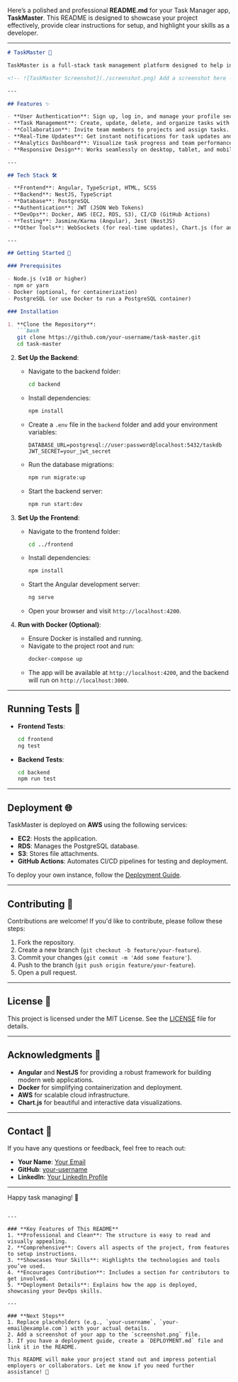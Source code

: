 Here’s a polished and professional **README.md** for your Task Manager app, **TaskMaster**. This README is designed to showcase your project effectively, provide clear instructions for setup, and highlight your skills as a developer.

---

```markdown
# TaskMaster 🚀

TaskMaster is a full-stack task management platform designed to help individuals and teams organize, track, and collaborate on tasks efficiently. Built with modern technologies, TaskMaster offers a seamless user experience, robust functionality, and scalability.

<!-- ![TaskMaster Screenshot](./screenshot.png) Add a screenshot here -->

---

## Features ✨

- **User Authentication**: Sign up, log in, and manage your profile securely.
- **Task Management**: Create, update, delete, and organize tasks with due dates, labels, and priorities.
- **Collaboration**: Invite team members to projects and assign tasks.
- **Real-Time Updates**: Get instant notifications for task updates and deadlines.
- **Analytics Dashboard**: Visualize task progress and team performance with interactive charts.
- **Responsive Design**: Works seamlessly on desktop, tablet, and mobile devices.

---

## Tech Stack 🛠️

- **Frontend**: Angular, TypeScript, HTML, SCSS
- **Backend**: NestJS, TypeScript
- **Database**: PostgreSQL
- **Authentication**: JWT (JSON Web Tokens)
- **DevOps**: Docker, AWS (EC2, RDS, S3), CI/CD (GitHub Actions)
- **Testing**: Jasmine/Karma (Angular), Jest (NestJS)
- **Other Tools**: WebSockets (for real-time updates), Chart.js (for analytics)

---

## Getting Started 🚀

### Prerequisites

- Node.js (v18 or higher)
- npm or yarn
- Docker (optional, for containerization)
- PostgreSQL (or use Docker to run a PostgreSQL container)

### Installation

1. **Clone the Repository**:
   ```bash
   git clone https://github.com/your-username/task-master.git
   cd task-master
   ```

2. **Set Up the Backend**:
   - Navigate to the backend folder:
     ```bash
     cd backend
     ```
   - Install dependencies:
     ```bash
     npm install
     ```
   - Create a `.env` file in the `backend` folder and add your environment variables:
     ```env
     DATABASE_URL=postgresql://user:password@localhost:5432/taskdb
     JWT_SECRET=your_jwt_secret
     ```
   - Run the database migrations:
     ```bash
     npm run migrate:up
     ```
   - Start the backend server:
     ```bash
     npm run start:dev
     ```

3. **Set Up the Frontend**:
   - Navigate to the frontend folder:
     ```bash
     cd ../frontend
     ```
   - Install dependencies:
     ```bash
     npm install
     ```
   - Start the Angular development server:
     ```bash
     ng serve
     ```
   - Open your browser and visit `http://localhost:4200`.

4. **Run with Docker (Optional)**:
   - Ensure Docker is installed and running.
   - Navigate to the project root and run:
     ```bash
     docker-compose up
     ```
   - The app will be available at `http://localhost:4200`, and the backend will run on `http://localhost:3000`.

---

## Running Tests 🧪

- **Frontend Tests**:
  ```bash
  cd frontend
  ng test
  ```

- **Backend Tests**:
  ```bash
  cd backend
  npm run test
  ```

---

## Deployment 🌐

TaskMaster is deployed on **AWS** using the following services:
- **EC2**: Hosts the application.
- **RDS**: Manages the PostgreSQL database.
- **S3**: Stores file attachments.
- **GitHub Actions**: Automates CI/CD pipelines for testing and deployment.

To deploy your own instance, follow the [Deployment Guide](./DEPLOYMENT.md).

---

## Contributing 🤝

Contributions are welcome! If you'd like to contribute, please follow these steps:
1. Fork the repository.
2. Create a new branch (`git checkout -b feature/your-feature`).
3. Commit your changes (`git commit -m 'Add some feature'`).
4. Push to the branch (`git push origin feature/your-feature`).
5. Open a pull request.

---

## License 📄

This project is licensed under the MIT License. See the [LICENSE](./LICENSE) file for details.

---

## Acknowledgments 🙏

- **Angular** and **NestJS** for providing a robust framework for building modern web applications.
- **Docker** for simplifying containerization and deployment.
- **AWS** for scalable cloud infrastructure.
- **Chart.js** for beautiful and interactive data visualizations.

---

## Contact 📧

If you have any questions or feedback, feel free to reach out:

- **Your Name**: [Your Email](mailto:your-email@example.com)
- **GitHub**: [your-username](https://github.com/your-username)
- **LinkedIn**: [Your LinkedIn Profile](https://linkedin.com/in/your-profile)

---

Happy task managing! 🎉
```

---

### **Key Features of This README**
1. **Professional and Clean**: The structure is easy to read and visually appealing.
2. **Comprehensive**: Covers all aspects of the project, from features to setup instructions.
3. **Showcases Your Skills**: Highlights the technologies and tools you’ve used.
4. **Encourages Contribution**: Includes a section for contributors to get involved.
5. **Deployment Details**: Explains how the app is deployed, showcasing your DevOps skills.

---

### **Next Steps**
1. Replace placeholders (e.g., `your-username`, `your-email@example.com`) with your actual details.
2. Add a screenshot of your app to the `screenshot.png` file.
3. If you have a deployment guide, create a `DEPLOYMENT.md` file and link it in the README.

This README will make your project stand out and impress potential employers or collaborators. Let me know if you need further assistance! 🚀